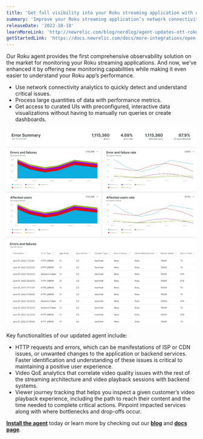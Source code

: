 ```yaml
---
title: 'Get full visibility into your Roku streaming application with our Roku agent' 
summary: 'Improve your Roku streaming application’s network connectivity, viewer accessibility, and video quality by pinpointing the cause of performance degradations.' 
releaseDate: '2022-10-18' 
learnMoreLink: 'http://newrelic.com/blog/nerdlog/agent-updates-ott-roku-streaming' 
getStartedLink: 'https://docs.newrelic.com/docs/more-integrations/open-source-telemetry-integrations/roku/roku-open-source-video-agent'
---
```


Our Roku agent provides the first comprehensive observability solution on the market for monitoring your Roku streaming applications. And now, we’ve enhanced it by offering new monitoring capabilities while making it even easier to understand your Roku app’s performance. 

* Use network connectivity analytics to quickly detect and understand critical issues. 
* Process large quantities of data with performance metrics.
* Get access to curated UIs with preconfigured, interactive data visualizations without having to manually run queries or create dashboards.

!["Screenshot showing a UI with interactive data visualizations (Nerdlets)"](./images/Roku-nerdlet.webp "Screenshot showing a UI with interactive data visualizations (Nerdlets)")

Key functionalities of our updated agent include:

* HTTP requests and errors, which can be manifestations of ISP or CDN issues, or unwanted changes to the application or backend services. Faster identification and understanding of these issues is critical to maintaining a positive user experience. 
* Video QoE analytics that correlate video quality issues with the rest of the streaming architecture and video playback sessions with backend systems. 
* Viewer journey tracking that helps you inspect a given customer’s video playback experience, including the path to reach their content and the time needed to complete critical actions. Pinpoint impacted services along with where bottlenecks and drop-offs occur.

[**Install the agent**](https://newrelic.com/instant-observability/roku/71e1b882-ce4e-4037-b8f1-997d9e317ddd) today or learn more by checking out our [**blog**](http://newrelic.com/blog/nerdlog/agent-updates-ott-roku-streaming) and [**docs page**](https://docs.newrelic.com/docs/more-integrations/open-source-telemetry-integrations/roku/roku-open-source-video-agent).

